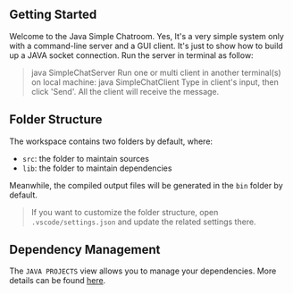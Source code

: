 ## Getting Started

Welcome to the Java Simple Chatroom. Yes, It's a very simple system only with a command-line server and a GUI client. It's just to show how to build up a JAVA socket connection.
Run the server in terminal as follow:
> java SimpleChatServer
Run one or multi client in another terminal(s) on local machine:
> java SimpleChatClient
Type in client's input, then click 'Send'. All the client will receive the message.

## Folder Structure

The workspace contains two folders by default, where:

- `src`: the folder to maintain sources
- `lib`: the folder to maintain dependencies

Meanwhile, the compiled output files will be generated in the `bin` folder by default.

> If you want to customize the folder structure, open `.vscode/settings.json` and update the related settings there.

## Dependency Management

The `JAVA PROJECTS` view allows you to manage your dependencies. More details can be found [here](https://github.com/microsoft/vscode-java-dependency#manage-dependencies).
